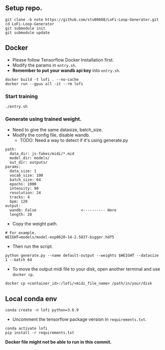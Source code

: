 ## Setup repo.

```
git clone -b note https://github.com/stu00608/LoFi-Loop-Generator.git
cd LoFi-Loop-Generator
git submodule init
git submodule update
```

## Docker

- Please follow Tensorflow Docker Installation first.
- Modify the params in `entry.sh`.
- **Remember to put your wandb api key** into `entry.sh`.

```
docker build -t lofi . --no-cache
docker run --gpus all -it --rm lofi
```

### Start training

```
./entry.sh
```

### Generate using trained weight.

- Need to give the same datasize, batch_size.
- Modify the config file, disable wandb.
  - TODO: Need a way to detect if it's using generate.py

```
path:
  data_dir: js-fakes/midi/*.mid
  model_dir: models/
  out_dir: outputs/
params:
  data_size: 1
  vocab_size: 100
  batch_size: 64
  epochs: 1000
  intensity: 90
  resolution: 24
  tracks: 4
  bpm: 120
output:
  wandb: False                    <---------- Here
  length: 20
```

- Copy the weight path.

```
# For example.
WEIGHT=models/model-exp0620-14-2.5837-bigger.hdf5
```

- Then run the script.

```
python generate.py --name default-output --weights $WEIGHT --datasize 1 --batch 64
```

- To move the output midi file to your disk, open another terminal and use `docker cp`.

```
docker cp <container_id>:/lofi/<midi_file_name> /path/in/your/disk
```

## Local conda env

```
conda create -n lofi python=3.6.9
```

- Uncomment the tensorflow package version in `requirements.txt`.

```
conda activate lofi
pip install -r requirements.txt
```

**Docker file might not be able to run in this commit.**
